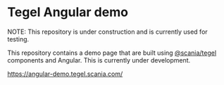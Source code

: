 # Tegel Angular demo

NOTE: This repository is under construction and is currently used for testing.

This repository contains a demo page that are built using [@scania/tegel](https://www.npmjs.com/package/@scania/tegel) components and Angular. This is currently under development.

https://angular-demo.tegel.scania.com/
